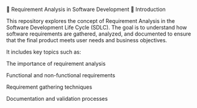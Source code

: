 📘 Requirement Analysis in Software Development
🧩 Introduction

This repository explores the concept of Requirement Analysis in the Software Development Life Cycle (SDLC).
The goal is to understand how software requirements are gathered, analyzed, and documented to ensure that the final product meets user needs and business objectives.

It includes key topics such as:

The importance of requirement analysis

Functional and non-functional requirements

Requirement gathering techniques

Documentation and validation processes
